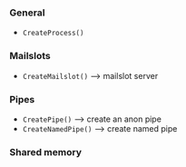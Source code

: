 ### General
* `CreateProcess()`

### Mailslots

* `CreateMailslot()` --> mailslot server

### Pipes

* `CreatePipe()` --> create an anon pipe
* `CreateNamedPipe()` --> create named pipe

### Shared memory
